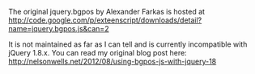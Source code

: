 The original jquery.bgpos by Alexander Farkas is hosted at http://code.google.com/p/exteenscript/downloads/detail?name=jquery.bgpos.js&can=2

It is not maintained as far as I can tell and is currently incompatible with jQuery 1.8.x.  You can read my original blog post here: http://nelsonwells.net/2012/08/using-bgpos-js-with-jquery-18